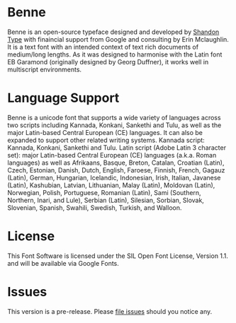# Benne

Benne is an open-source typeface designed and developed by [Shandon Type](https://shandontype.com) with finaincial support from Google and consulting by Erin Mclaughlin. It is a text font with an intended context of text rich documents of medium/long lengths. As it was designed to harmonise with the Latin font EB Garamond (originally designed by Georg Duffner), it works well in multiscript environments. 

# Language Support
Benne is a unicode font that supports a wide variety of languages across two scripts including Kannada, Konkani, Sankethi and Tulu, as well as the major Latin-based Central European (CE) languages. It can also be expanded to support other related writing systems. 
Kannada script: Kannada, Konkani, Sankethi and Tulu.
Latin script (Adobe Latin 3 character set): major Latin-based Central European (CE) languages (a.k.a. Roman languages) as well as Afrikaans, Basque, Breton, Catalan, Croatian (Latin), Czech, Estonian, Danish, Dutch, English, Faroese, Finnish, French, Gagauz (Latin), German, Hungarian, Icelandic, Indonesian, Irish, Italian, Javanese (Latin), Kashubian, Latvian, Lithuanian, Malay (Latin), Moldovan (Latin), Norwegian, Polish, Portuguese, Romanian (Latin), Sami (Southern, Northern, Inari, and Lule), Serbian (Latin), Silesian, Sorbian, Slovak, Slovenian, Spanish, Swahili, Swedish, Turkish, and Walloon.

# License 
This Font Software is licensed under the SIL Open Font License, Version 1.1. and will be available via Google Fonts.

# Issues 
This version is a pre-release. Please [file issues](https://github.com/shandontype/Benne/issues) should you notice any.
